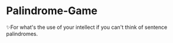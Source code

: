 # Palindrome-Game
✨For what's the use of your intellect if you can't think of sentence palindromes.
